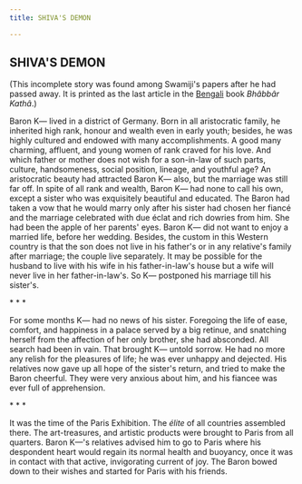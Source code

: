 ```yaml
---
title: SHIVA'S DEMON

---
```





  

## SHIVA'S DEMON

(This incomplete story was found among Swamiji's papers after he had
passed away. It is printed as the last article in the
[Bengali](6042_shivas_demon.pdf) book *Bhâbbâr Kathâ*.)

Baron K— lived in a district of Germany. Born in all aristocratic
family, he inherited high rank, honour and wealth even in early youth;
besides, he was highly cultured and endowed with many accomplishments. A
good many charming, affluent, and young women of rank craved for his
love. And which father or mother does not wish for a son-in-law of such
parts, culture, handsomeness, social position, lineage, and youthful
age? An aristocratic beauty had attracted Baron K— also, but the
marriage was still far off. In spite of all rank and wealth, Baron K—
had none to call his own, except a sister who was exquisitely beautiful
and educated. The Baron had taken a vow that he would marry only after
his sister had chosen her fiancé and the marriage celebrated with due
éclat and rich dowries from him. She had been the apple of her parents'
eyes. Baron K— did not want to enjoy a married life, before her wedding.
Besides, the custom in this Western country is that the son does not
live in his father's or in any relative's family after marriage; the
couple live separately. It may be possible for the husband to live with
his wife in his father-in-law's house but a wife will never live in her
father-in-law's. So K— postponed his marriage till his sister's.

\*    \*    \*

For some months K— had no news of his sister. Foregoing the life of
ease, comfort, and happiness in a palace served by a big retinue, and
snatching herself from the affection of her only brother, she had
absconded. All search had been in vain. That brought K— untold sorrow.
He had no more any relish for the pleasures of life; he was ever unhappy
and dejected. His relatives now gave up all hope of the sister's return,
and tried to make the Baron cheerful. They were very anxious about him,
and his fiancee was ever full of apprehension.

\*    \*    \*

It was the time of the Paris Exhibition. The *élite* of all countries
assembled there. The art-treasures, and artistic products were brought
to Paris from all quarters. Baron K—'s relatives advised him to go to
Paris where his despondent heart would regain its normal health and
buoyancy, once it was in contact with that active, invigorating current
of joy. The Baron bowed down to their wishes and started for Paris with
his friends.


